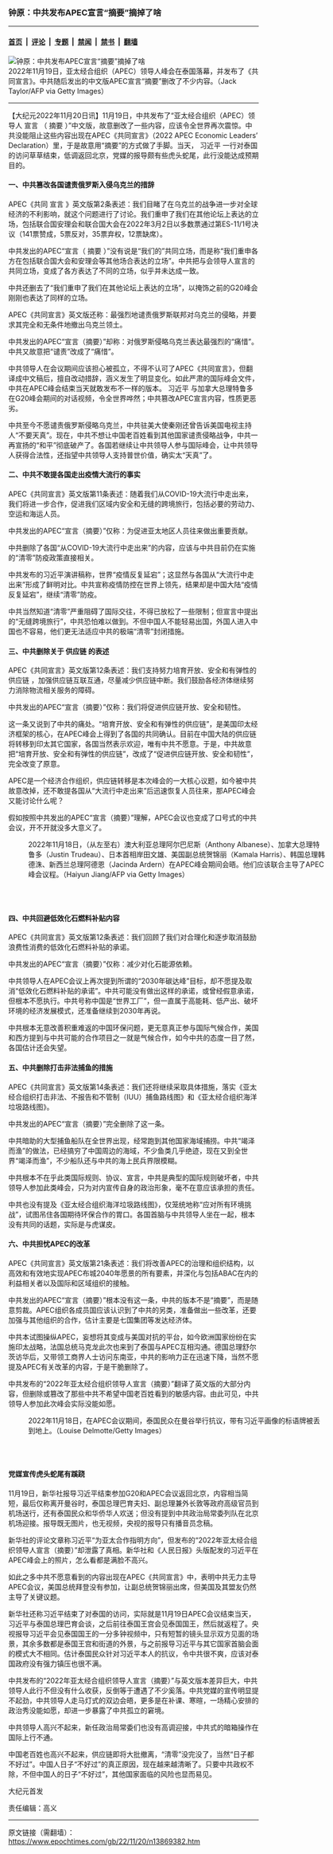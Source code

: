 ### 钟原：中共发布APEC宣言“摘要”摘掉了啥

---

#### [首页](../../../..?n13869382) &nbsp;|&nbsp; [评论](../../../../../epoch-comment?n13869382) &nbsp;|&nbsp; [专题](../../../../../epoch-special?n13869382) &nbsp;|&nbsp; [禁闻](../../../../../epoch-news?n13869382) &nbsp;|&nbsp; [禁书](../../../../../books?n13869382) &nbsp;|&nbsp; [翻墙](https://github.com/gfw-breaker/nogfw/blob/master/README.md?n13869382)


<div><img alt="钟原：中共发布APEC宣言“摘要”摘掉了啥" class="attachment-djy_600_400 size-djy_600_400 wp-post-image" src="https://i.epochtimes.com/assets/uploads/2022/11/id13869384-GettyImages-1244889230-600x400.jpg"/>
<div class="caption">
 2022年11月19日，亚太经合组织（APEC）领导人峰会在泰国落幕，并发布了《共同宣言》。中共随后发出的中文版APEC宣言“摘要”删改了不少内容。（Jack Taylor/AFP via Getty Images）
</div></div><hr/><div class="post_content" id="artbody" itemprop="articleBody">
 <!-- article content begin -->
 <p>
  【大纪元2022年11月20日讯】11月19日，中共发布了“亚太经合组织（APEC）领导人
  <ok href="https://www.epochtimes.com/gb/tag/%E5%AE%A3%E8%A8%80.html">
   宣言
  </ok>
  （
  <ok href="https://www.epochtimes.com/gb/tag/%E6%91%98%E8%A6%81.html">
   摘要
  </ok>
  ）”中文版，故意删改了一些内容，应该令全世界再次震惊。中共没能阻止这些内容出现在APEC《共同宣言》（2022 APEC Economic Leaders’ Declaration）里，于是故意用“摘要”的方式做了手脚。当天，
  <ok href="https://www.epochtimes.com/gb/tag/%E4%B9%A0%E8%BF%91%E5%B9%B3.html">
   习近平
  </ok>
  一行对泰国的访问草草结束，低调返回北京，党媒的报导颇有些虎头蛇尾，此行没能达成预期目的。
 </p>
 <h4>
  一、中共篡改各国谴责俄罗斯入侵乌克兰的措辞
 </h4>
 <p>
  APEC《共同
  <ok href="https://www.epochtimes.com/gb/tag/%E5%AE%A3%E8%A8%80.html">
   宣言
  </ok>
  》英文版第2条表述：我们目睹了在乌克兰的战争进一步对全球经济的不利影响，就这个问题进行了讨论。我们重申了我们在其他论坛上表达的立场，包括联合国安理会和联合国大会在2022年3月2日以多数票通过第ES-11/1号决议（141票赞成，5票反对，35票弃权，12票缺席）。
 </p>
 <p>
  中共发出的APEC“宣言（
  <ok href="https://www.epochtimes.com/gb/tag/%E6%91%98%E8%A6%81.html">
   摘要
  </ok>
  ）”没有说是“我们的”共同立场，而是称“我们重申各方在包括联合国大会和安理会等其他场合表达的立场”。中共把与会领导人宣言的共同立场，变成了各方表达了不同的立场，似乎并未达成一致。
 </p>
 <p>
  中共还删去了“我们重申了我们在其他论坛上表达的立场”，以掩饰之前的G20峰会刚刚也表达了同样的立场。
 </p>
 <p>
  APEC《共同宣言》英文版还称：最强烈地谴责俄罗斯联邦对乌克兰的侵略，并要求其完全和无条件地撤出乌克兰领土。
 </p>
 <p>
  中共发出的APEC“宣言（摘要）”却称：对俄罗斯侵略乌克兰表达最强烈的“痛惜”。中共又故意把“谴责”改成了“痛惜”。
 </p>
 <p>
  中共领导人在会议期间应该担心被孤立，不得不认可了APEC《共同宣言》，但翻译成中文稿后，擅自改动措辞，涵义发生了明显变化。如此严肃的国际峰会文件，中共在APEC峰会结束当天就敢发布不一样的版本。
  <ok href="https://www.epochtimes.com/gb/tag/%E4%B9%A0%E8%BF%91%E5%B9%B3.html">
   习近平
  </ok>
  与加拿大总理特鲁多在G20峰会期间的对话视频，令全世界哗然；中共篡改APEC宣言内容，性质更恶劣。
 </p>
 <p>
  中共至今不愿谴责俄罗斯侵略乌克兰，中共驻美大使秦刚还曾告诉美国电视主持人“不要天真”。现在，中共不想让中国老百姓看到其他国家谴责侵略战争，中共一再宣扬的“和平”彻底破产了。各国若继续让中共领导人参与国际峰会，让中共领导人获得合法性，还指望中共领导人支持普世价值，确实太“天真”了。
 </p>
 <h4>
  二、中共不敢提各国走出疫情大流行的事实
 </h4>
 <p>
  APEC《共同宣言》英文版第11条表述：随着我们从COVID-19大流行中走出来，我们将进一步合作，促进我们区域内安全和无缝的跨境旅行，包括必要的劳动力、空运和海运人员。
 </p>
 <p>
  中共发出的APEC“宣言（摘要）”仅称：为促进亚太地区人员往来做出重要贡献。
 </p>
 <p>
  中共删除了各国“从COVID-19大流行中走出来”的内容，应该与中共目前仍在实施的“清零”防疫政策直接相关。
 </p>
 <p>
  中共发布的习近平演讲稿称，世界“疫情反复延宕”；这显然与各国从“大流行中走出来”形成了鲜明对比。中共宣称疫情防控在世界上领先，结果却是中国大陆“疫情反复延宕”，继续“清零”防疫。
 </p>
 <p>
  中共当然知道“清零”严重阻碍了国际交往，不得已放松了一些限制；但宣言中提出的“无缝跨境旅行”，中共恐怕难以做到。不但中国人不能轻易出国，外国人进入中国也不容易，他们更无法适应中共的极端“清零”封闭措施。
 </p>
 <h4>
  三、中共删除关于
  <ok href="https://www.epochtimes.com/gb/tag/%E4%BE%9B%E5%BA%94%E9%93%BE.html">
   供应链
  </ok>
  的表述
 </h4>
 <p>
  APEC《共同宣言》英文版第12条表述：我们支持努力培育开放、安全和有弹性的
  <ok href="https://www.epochtimes.com/gb/tag/%E4%BE%9B%E5%BA%94%E9%93%BE.html">
   供应链
  </ok>
  ，加强供应链互联互通，尽量减少供应链中断。我们鼓励各经济体继续努力消除物流相关服务的障碍。
 </p>
 <p>
  中共发出的APEC“宣言（摘要）”仅称：我们将促进供应链开放、安全和韧性。
 </p>
 <p>
  这一条又说到了中共的痛处。“培育开放、安全和有弹性的供应链”，是美国印太经济框架的核心，在APEC峰会上得到了各国的共同确认。目前在中国大陆的供应链将转移到印太其它国家，各国当然表示欢迎，唯有中共不愿意。于是，中共故意把“培育开放、安全和有弹性的供应链”，改成了“促进供应链开放、安全和韧性”，完全改变了原意。
 </p>
 <p>
  APEC是一个经济合作组织，供应链转移是本次峰会的一大核心议题，如今被中共故意改掉，还不敢提各国从“大流行中走出来”后迅速恢复人员往来，那APEC峰会又能讨论什么呢？
 </p>
 <p>
  假如按照中共发出的APEC“宣言（摘要）”理解，APEC会议也变成了口号式的中共会议，开不开就没多大意义了。
 </p>
 <figure aria-describedby="caption-attachment-13869387" class="wp-caption aligncenter" id="attachment_13869387" style="width: 600px">
  <ok href="https://i.epochtimes.com/assets/uploads/2022/11/id13869387-GettyImages-1244867585.jpg" target="_blank">
   <img alt="" class="size-large wp-image-13869387" src="https://i.epochtimes.com/assets/uploads/2022/11/id13869387-GettyImages-1244867585-600x400.jpg"/>
  </ok>
  <br/><figcaption class="wp-caption-text" id="caption-attachment-13869387">
   2022年11月18日，（从左至右）澳大利亚总理阿尔巴尼斯（Anthony Albanese）、加拿大总理特鲁多（Justin Trudeau）、日本首相岸田文雄、美国副总统贺锦丽（Kamala Harris）、韩国总理韩德洙、新西兰总理阿德恩（Jacinda Ardern）在APEC峰会期间会晤。他们应该联合主导了APEC峰会议程。（Haiyun Jiang/AFP via Getty Images）
  </figcaption><br/>
 </figure><br/>
 <h4>
  四、中共回避低效化石燃料补贴内容
 </h4>
 <p>
  APEC《共同宣言》英文版第12条表述：我们回顾了我们对合理化和逐步取消鼓励浪费性消费的低效化石燃料补贴的承诺。
 </p>
 <p>
  中共发出的APEC“宣言（摘要）”仅称：减少对化石能源依赖。
 </p>
 <p>
  中共领导人在APEC会议上再次提到所谓的“2030年碳达峰”目标，却不愿提及取消“低效化石燃料补贴的承诺”。中共可能没有做出这样的承诺，或曾经假意承诺，但根本不愿执行。中共号称中国是“世界工厂”，但一直属于高能耗、低产出、破坏环境的经济发展模式，还准备继续到2030年再说。
 </p>
 <p>
  中共根本无意改善积重难返的中国环保问题，更无意真正参与国际气候合作，美国和西方提到与中共可能的合作项目之一就是气候合作，如今中共的态度一目了然，各国估计还会失望。
 </p>
 <h4>
  五、中共删除打击非法捕鱼的措施
 </h4>
 <p>
  APEC《共同宣言》英文版第14条表述：我们还将继续采取具体措施，落实《亚太经合组织打击非法、不报告和不管制（IUU）捕鱼路线图》和《亚太经合组织海洋垃圾路线图》。
 </p>
 <p>
  中共发出的APEC“宣言（摘要）”完全删除了这一条。
 </p>
 <p>
  中共暗助的大型捕鱼船队在全世界出现，经常跑到其他国家海域捕捞。中共“竭泽而渔”的做法，已经搞穷了中国周边的海域，不少鱼类几乎绝迹，现在又到全世界“竭泽而渔”，不少船队还与中共的海上民兵界限模糊。
 </p>
 <p>
  中共根本不在乎此类国际规则、协议、宣言，中共是典型的国际规则破坏者，中共领导人参加此类峰会，只为对内宣传自身的政治形象，毫不在意应该承担的责任。
 </p>
 <p>
  中共也没有提及《亚太经合组织海洋垃圾路线图》，仅笼统地称“应对所有环境挑战”，试图吊住各国期待环保合作的胃口。各国首脑与中共领导人坐在一起，根本没有共同的话题，实际是与虎谋皮。
 </p>
 <h4>
  六、中共担忧APEC的改革
 </h4>
 <p>
  APEC《共同宣言》英文版第21条表述：我们将改善APEC的治理和组织结构，以高效和有效地实现APEC布城2040年愿景的所有要素，并深化与包括ABAC在内的利益相关者以及国际和区域组织的接触。
 </p>
 <p>
  中共发出的APEC“宣言（摘要）”根本没有这一条，中共的版本不是“摘要”，而是随意剪裁。APEC组织各成员国应该认识到了中共的另类，准备做出一些改革，还要加强与其他组织的合作，估计主要是七国集团等发达经济体。
 </p>
 <p>
  中共本试图操纵APEC，妄想将其变成与美国对抗的平台，如今欧洲国家纷纷在实施印太战略，法国总统马克龙此次也来到了泰国与APEC互相沟通。德国总理舒尔茨访华后，又带领工商界人士访问东南亚，中共的影响力正在迅速下降，当然不愿提及APEC有关改革的内容，于是干脆删除了。
 </p>
 <p>
  中共发布的“2022年亚太经合组织领导人宣言（摘要）”翻译了英文版的大部分内容，但删除或篡改了那些中共不希望中国老百姓看到的敏感内容。由此可见，中共领导人参加此次峰会实际没能如愿。
 </p>
 <figure aria-describedby="caption-attachment-13869389" class="wp-caption aligncenter" id="attachment_13869389" style="width: 600px">
  <ok href="https://i.epochtimes.com/assets/uploads/2022/11/id13869389-GettyImages-1442487181.jpg" target="_blank">
   <img alt="" class="size-large wp-image-13869389" src="https://i.epochtimes.com/assets/uploads/2022/11/id13869389-GettyImages-1442487181-600x400.jpg"/>
  </ok>
  <br/><figcaption class="wp-caption-text" id="caption-attachment-13869389">
   2022年11月18日，在APEC会议期间，泰国民众在曼谷举行抗议，带有习近平画像的标语牌被丢到地上。（Louise Delmotte/Getty Images）
  </figcaption><br/>
 </figure><br/>
 <h4>
  党媒宣传虎头蛇尾有蹊跷
 </h4>
 <p>
  11月19日，新华社报导习近平结束参加G20和APEC会议返回北京，内容相当简短，最后仅称离开曼谷时，泰国总理巴育夫妇、副总理兼外长敦等政府高级官员到机场送行，还有泰国民众和华侨华人欢送；但没有提到中共政治局常委列队在北京机场迎接。报导既无图片，也无视频，央视的报导只有播音员念稿。
 </p>
 <p>
  新华社的评论文章称习近平“为亚太合作指明方向”，但发布的“2022年亚太经合组织领导人宣言（摘要）”却泄露了真相。新华社和《人民日报》头版配发的习近平在APEC峰会上的照片，怎么看都是满脸不高兴。
 </p>
 <p>
  如此之多中共不愿意看到的内容出现在APEC《共同宣言》中，表明中共无力主导APEC会议，美国总统拜登没有参加，让副总统贺锦丽出席，但美国及其盟友仍然主导了关键议题。
 </p>
 <p>
  新华社还称习近平结束了对泰国的访问，实际就是11月19日APEC会议结束当天，习近平与泰国总理巴育会谈，之后前往泰国王宫会见泰国国王，然后就返程了。央视报导习近平会见泰国国王的一分多钟视频中，只有短暂的镜头显示双方见面的场景，其余多数都是泰国王宫和街道的外景，与之前报导习近平与其它国家首脑会面的模式大不相同。估计泰国民众针对习近平本人的抗议，令中共很不爽，应该对泰国政府没有强力镇压也很不满。
 </p>
 <p>
  中共发布的“2022年亚太经合组织领导人宣言（摘要）”与英文版本差异巨大，中共领导人此行不但没有什么收获，反倒等于遭遇了不少奚落。中共党媒的宣传明显提不起劲，中共领导人走马灯式的双边会晤，更多是在补课、寒暄，一场精心安排的政治秀没能如愿，却进一步暴露了中共孤立的窘境。
 </p>
 <p>
  中共领导人高兴不起来，新任政治局常委们也没有高调迎接，中共式的暗箱操作在国际上行不通。
 </p>
 <p>
  中国老百姓也高兴不起来，供应链即将大批撤离，“清零”没完没了，当然“日子都不好过”。中国人日子“不好过”的真正原因，现在越来越清晰了。只要中共政权不除，不但中国人的日子“不好过”，其他国家面临的风险也显而易见。
 </p>
 <p>
  大纪元首发
 </p>
 <p>
  责任编辑：高义
 </p>
 <!-- article content end -->
 <div id="below_article_ad">
 </div>
</div>


---

原文链接（需翻墙）：https://www.epochtimes.com/gb/22/11/20/n13869382.htm